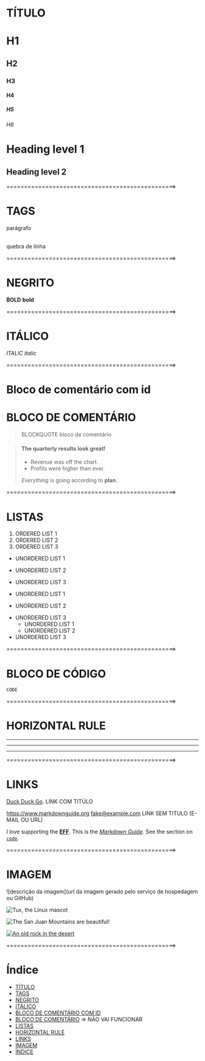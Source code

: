 # TÍTULO

# H1
## H2
### H3
#### H4
##### H5
###### H6

Heading level 1
===============

Heading level 2
---------------

================================================>

# TAGS

<p>parágrafo</p>

</br> quebra de linha

================================================>

# NEGRITO

**BOLD**
__bold__

================================================>

# ITÁLICO

*ITALIC*
_italic_

================================================>

<h1 id='bloco-de-comentario-com-id'> Bloco de comentário com id</h1>

# BLOCO DE COMENTÁRIO

> BLOCKQUOTE bloco de comentário

> #### The quarterly results look great!
>
> - Revenue was off the chart.
> - Profits were higher than ever.
>
>  *Everything* is going according to **plan**.

================================================>

# LISTAS

1. ORDERED LIST 1
2. ORDERED LIST 2
3. ORDERED LIST 3

- UNORDERED LIST 1
- UNORDERED LIST 2
- UNORDERED LIST 3

- UNORDERED LIST 1
* UNORDERED LIST 2
+ UNORDERED LIST 3
    - UNORDERED LIST 1
    * UNORDERED LIST 2
+ UNORDERED LIST 3


================================================>

# BLOCO DE CÓDIGO

`CODE`

================================================>

# HORIZONTAL RULE

---
***
---

================================================>

# LINKS

[Duck Duck Go](https://duckduckgo.com "The best search engine for privacy").
LINK COM TITÚLO

<https://www.markdownguide.org>
<fake@example.com>
LINK SEM TITULO (E-MAIL OU URL)

I love supporting the **[EFF](https://eff.org)**.
This is the *[Markdown Guide](https://www.markdownguide.org)*.
See the section on [`code`](#code).


[1]: https://en.wikipedia.org/wiki/Hobbit#Lifestyle
[1]: https://en.wikipedia.org/wiki/Hobbit#Lifestyle "Hobbit lifestyles"
[1]: https://en.wikipedia.org/wiki/Hobbit#Lifestyle 'Hobbit lifestyles'
[1]: https://en.wikipedia.org/wiki/Hobbit#Lifestyle (Hobbit lifestyles)
[1]: <https://en.wikipedia.org/wiki/Hobbit#Lifestyle> "Hobbit lifestyles"
[1]: <https://en.wikipedia.org/wiki/Hobbit#Lifestyle> 'Hobbit lifestyles'
[1]: <https://en.wikipedia.org/wiki/Hobbit#Lifestyle> (Hobbit lifestyles)


================================================>

# IMAGEM

![descrição da imagem](url da imagem gerado pelo serviço de hospedagem ou GitHub)

![Tux, the Linux mascot](../assets/images/Tux.png)

![The San Juan Mountains are beautiful!](../assets/images/san-juan-mountains.jpg "San Juan Mountains")

[![An old rock in the desert](../assets/images/shiprock.jpg "Shiprock, New Mexico by Beau Rogers")](https://www.flickr.com/photos/beaurogers/31833779864/in/photolist-Qv3rFw-34mt9F-a9Cmfy-5Ha3Zi-9msKdv-o3hgjr-hWpUte-4WMsJ1-KUQ8N-deshUb-vssBD-6CQci6-8AFCiD-zsJWT-nNfsgB-dPDwZJ-bn9JGn-5HtSXY-6CUhAL-a4UTXB-ugPum-KUPSo-fBLNm-6CUmpy-4WMsc9-8a7D3T-83KJev-6CQ2bK-nNusHJ-a78rQH-nw3NvT-7aq2qf-8wwBso-3nNceh-ugSKP-4mh4kh-bbeeqH-a7biME-q3PtTf-brFpgb-cg38zw-bXMZc-nJPELD-f58Lmo-bXMYG-bz8AAi-bxNtNT-bXMYi-bXMY6-bXMYv)

================================================>

# Índice 

* [TÍTULO](#TÍTULO)
* [TAGS](#TAGS)
* [NEGRITO](#NEGRITO)
* [ITÁLICO](#ITÁLICO)
* [BLOCO DE COMENTÁRIO COM ID](#bloco-de-comentario-com-id)
* [BLOCO DE COMENTÁRIO](#BLOCO_DE_COMENTÁRIO) => NÃO VAI FUNCIONAR 
* [LISTAS](#BLOCO_DE_CÓDIGO)
* [HORIZONTAL RULE](#HORIZONTAL_RULE)
* [LINKS](#LINKS)
* [IMAGEM](#IMAGEM)
* [ÍNDICE](#ÍNDICE)

